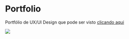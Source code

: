 # Portfolio
Portfólio de UX/UI Design que pode ser visto [clicando aqui](https://joperdo.github.io/portfolio/)

<img src="https://github.com/joperdo/portfolio/blob/main/assets/print.png">
